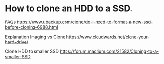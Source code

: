 # How to clone an HDD to a SSD.

FAQs
https://www.ubackup.com/clone/do-i-need-to-format-a-new-ssd-before-cloning-6988.html

Explanation Imaging vs Clone
https://www.cloudwards.net/clone-your-hard-drive/

Clone HDD to smaller SSD
https://forum.macrium.com/21582/Cloning-to-a-smaller-SSD

